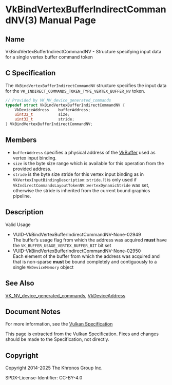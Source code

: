 # VkBindVertexBufferIndirectCommandNV(3) Manual Page

## Name

VkBindVertexBufferIndirectCommandNV - Structure specifying input data for a single vertex buffer command token



## [](#_c_specification)C Specification

The `VkBindVertexBufferIndirectCommandNV` structure specifies the input data for the `VK_INDIRECT_COMMANDS_TOKEN_TYPE_VERTEX_BUFFER_NV` token.

```c++
// Provided by VK_NV_device_generated_commands
typedef struct VkBindVertexBufferIndirectCommandNV {
    VkDeviceAddress    bufferAddress;
    uint32_t           size;
    uint32_t           stride;
} VkBindVertexBufferIndirectCommandNV;
```

## [](#_members)Members

- `bufferAddress` specifies a physical address of the [VkBuffer](https://registry.khronos.org/vulkan/specs/latest/man/html/VkBuffer.html) used as vertex input binding.
- `size` is the byte size range which is available for this operation from the provided address.
- `stride` is the byte size stride for this vertex input binding as in `VkVertexInputBindingDescription`::`stride`. It is only used if `VkIndirectCommandsLayoutTokenNV`::`vertexDynamicStride` was set, otherwise the stride is inherited from the current bound graphics pipeline.

## [](#_description)Description

Valid Usage

- [](#VUID-VkBindVertexBufferIndirectCommandNV-None-02949)VUID-VkBindVertexBufferIndirectCommandNV-None-02949  
  The buffer’s usage flag from which the address was acquired **must** have the `VK_BUFFER_USAGE_VERTEX_BUFFER_BIT` bit set
- [](#VUID-VkBindVertexBufferIndirectCommandNV-None-02950)VUID-VkBindVertexBufferIndirectCommandNV-None-02950  
  Each element of the buffer from which the address was acquired and that is non-sparse **must** be bound completely and contiguously to a single `VkDeviceMemory` object

## [](#_see_also)See Also

[VK\_NV\_device\_generated\_commands](https://registry.khronos.org/vulkan/specs/latest/man/html/VK_NV_device_generated_commands.html), [VkDeviceAddress](https://registry.khronos.org/vulkan/specs/latest/man/html/VkDeviceAddress.html)

## [](#_document_notes)Document Notes

For more information, see the [Vulkan Specification](https://registry.khronos.org/vulkan/specs/latest/html/vkspec.html#VkBindVertexBufferIndirectCommandNV)

This page is extracted from the Vulkan Specification. Fixes and changes should be made to the Specification, not directly.

## [](#_copyright)Copyright

Copyright 2014-2025 The Khronos Group Inc.

SPDX-License-Identifier: CC-BY-4.0